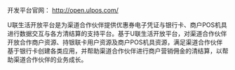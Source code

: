 开发平台官网： http://open.ulpos.com/

U联生活开放平台是为渠道合作伙伴提供优惠券电子凭证与银行卡、商户POS机具进行数据交互与各方清结算的支持平台。基于U联生活开放平台，对渠道合作伙伴开放合作商户资源、持银联卡用户资源及商户POS机具资源，满足渠道合作伙伴基于银行卡创建各类应用，并帮助渠道合作伙伴进行商户营销佣金的清结算，以帮助渠道合作伙伴的业务成长。 
